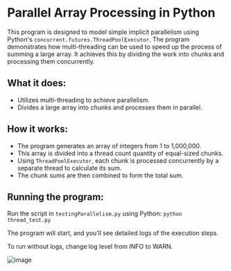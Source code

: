 # Parallel Array Processing in Python

This program is designed to model simple implicit parallelism using Python's `concurrent.futures.ThreadPoolExecutor`. The program demonstrates how multi-threading can be used to speed up the process of summing a large array. It achieves this by dividing the work into chunks and processing them concurrently.

## What it does:
- Utilizes multi-threading to achieve parallelism.
- Divides a large array into chunks and processes them in parallel.

## How it works:
- The program generates an array of integers from 1 to 1,000,000.
- This array is divided into a thread count quantity of equal-sized chunks.
- Using `ThreadPoolExecutor`, each chunk is processed concurrently by a separate thread to calculate its sum.
- The chunk sums are then combined to form the total sum.

## Running the program:
Run the script in `testingParallelism.py` using Python:
`python thread_test.py`

The program will start, and you’ll see detailed logs of the execution steps.

To run without logs, change log level from INFO to WARN.

![image](https://github.com/user-attachments/assets/a63364bd-51f1-410c-94be-438769a8f379)

